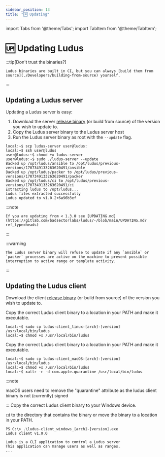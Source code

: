 ```yaml
---
sidebar_position: 13
title: "🆙 Updating"
---
```


import Tabs from '@theme/Tabs';
import TabItem from '@theme/TabItem';

# 🆙 Updating Ludus

:::tip[Don't trust the binaries?]

    Ludus binaries are built in CI, but you can always [build them from source](./Developers/building-from-source) yourself.

:::

## Updating a Ludus server

Updating a Ludus server is easy:

1. Download the server [release binary](https://gitlab.com/badsectorlabs/ludus/-/releases) (or build from source) of the version you wish to update to.
1. Copy the Ludus server binary to the Ludus server host
1. Run the Ludus server binary as root with the `--update` flag.

```
local:~$ scp ludus-server user@ludus:
local:~$ ssh user@ludus
user@ludus:~$ chmod +x ludus-server
user@ludus:~$ sudo ./ludus-server --update
Backed up /opt/ludus/ansible to /opt/ludus/previous-versions/1707349133263620491/ansible
Backed up /opt/ludus/packer to /opt/ludus/previous-versions/1707349133263620491/packer
Backed up /opt/ludus/ci to /opt/ludus/previous-versions/1707349133263620491/ci
Extracting ludus to /opt/ludus...
Ludus files extracted successfully
Ludus updated to v1.0.2+6a96b3ef
```

:::note

    If you are updating from < 1.3.0 see [UPDATING.md](https://gitlab.com/badsectorlabs/ludus/-/blob/main/UPDATING.md?ref_type=heads)

:::

:::warning

    The Ludus server binary will refuse to update if any `ansible` or `packer` processes are active on the machine to prevent possible interruption to active range or template activity.

:::

## Updating the Ludus client

Download the client [release binary](https://gitlab.com/badsectorlabs/ludus/-/releases) (or build from source) of the version you wish to update to.

<Tabs groupId="operating-systems">
  <TabItem value="linux" label="Linux">
Copy the correct Ludus client binary to a location in your PATH and make it executable.

```
local:~$ sudo cp ludus-client_linux-[arch]-[version] /usr/local/bin/ludus
local:~$ chmod +x /usr/local/bin/ludus
```
  </TabItem>
  <TabItem value="macos" label="macOS">
Copy the correct Ludus client binary to a location in your PATH and make it executable.

```
local:~$ sudo cp ludus-client_macOS-[arch]-[version] /usr/local/bin/ludus
local:~$ chmod +x /usr/local/bin/ludus
local:~$ xattr -r -d com.apple.quarantine /usr/local/bin/ludus
```
:::note

macOS users need to remove the "quarantine" attribute as the ludus client binary is not (currently) signed

:::
  </TabItem>
  <TabItem value="windows" label="Windows">
Copy the correct Ludus client binary to your Windows device.

`cd` to the directory that contains the binary or move the binary to a location in your PATH.

```
PS C:\> .\ludus-client_windows_[arch]-[version].exe
Ludus client v1.0.0

Ludus is a CLI application to control a Ludus server
This application can manage users as well as ranges.
...
```
  </TabItem>
</Tabs>

